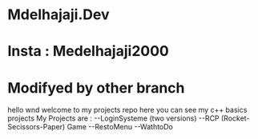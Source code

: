 # Mdelhajaji.Dev
# Insta : Medelhajaji2000
<h1>Modifyed by other branch</h1>
hello wnd welcome to my projects repo
here you can see my c++ basics projects
My Projects are : 
--LoginSysteme (two versions)
--RCP (Rocket-Secissors-Paper) Game
--RestoMenu
--WathtoDo


</Dev>
